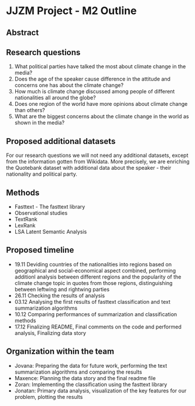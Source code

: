 # JJZM Project - M2 Outline

## Abstract

## Research questions

1. What political parties have talked the most about climate change in the media?
2. Does the age of the speaker cause difference in the attitude and concerns one has about the climate change?
3. How much is climate change discussed among people of different nationalities all around the globe?
4. Does one region of the world have more opinions about climate change than others?
5. What are the biggest concerns about the climate change in the world as shown in the media?

## Proposed additional datasets

For our research questions we will not need any additional datasets, except from the information gotten from Wikidata. More precisely, we are enriching the Quotebank dataset with additional data about the speaker - their nationality and political party.

## Methods

- Fasttext - The fasttext library
- Observational studies
- TextRank 
- LexRank
- LSA Latent Semantic Analysis

## Proposed timeline

- 19.11 Deviding countries of the nationalities into regions based on geographical and social-economical aspect combined, performing additionl analysis between different regions and the popularity of the climate change topic in quotes from those regions, distinguishing between leftwing and rightwing parties 
- 26.11 Checking the results of analysis 
- 03.12 Analysing the first results of fasttext classification and text summarization algorithms
- 10.12 Comparing performances of summarization and classification methods
- 17.12 Finalizing README, Final comments on the code and performed analysis, Finalizing data story

## Organization within the team

- Jovana: Preparing the data for future work, performing the text summarization algorithms and comparing the results
- Maxence: Planning the data story and the final readme file
- Zoran: Implementing the classification using the fasttext library
- Jonatan: Primary data analysis, visualization of the key features for our problem, plotting the results

